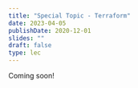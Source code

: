 ```yaml
---
title: "Special Topic - Terraform"
date: 2023-04-05
publishDate: 2020-12-01
slides: ""
draft: false
type: lec
---
```


Coming soon!